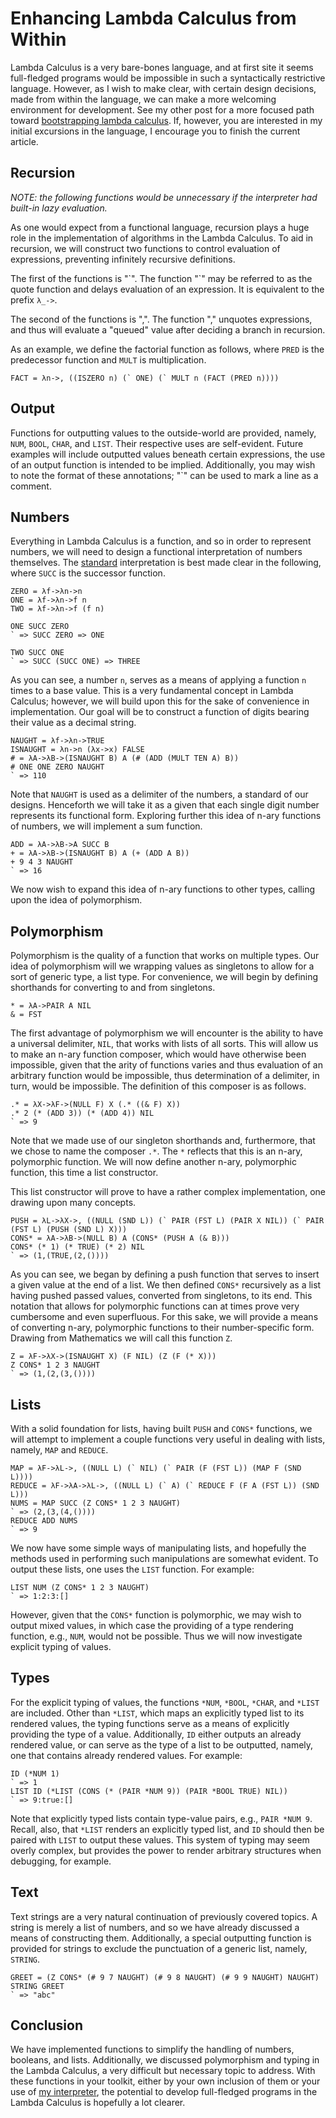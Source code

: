Enhancing Lambda Calculus from Within
=====================================
Lambda Calculus is a very bare-bones language, and at first site it seems full-fledged programs would be impossible in such a syntactically restrictive language. However, as I wish to make clear, with certain design decisions, made from within the language, we can make a more welcoming environment for development. See my other post for a more focused path toward [bootstrapping lambda calculus](http://mattneary.com/#!/bootstrap.md). If, however, you are interested in my initial excursions in the language, I encourage you to finish the current article.

Recursion
---------
*NOTE: the following functions would be unnecessary if the interpreter had built-in lazy evaluation.*

As one would expect from a functional language, recursion plays a huge role in the implementation of algorithms in the Lambda Calculus. To aid in recursion, we will construct two functions to control evaluation of expressions, preventing infinitely recursive definitions.

The first of the functions is "\`". The function "\`" may be referred to as the quote function and delays evaluation of an expression. It is equivalent to the prefix `λ_->`.

The second of the functions is ",". The function "," unquotes expressions, and thus will evaluate a "queued" value after deciding a branch in recursion.

As an example, we define the factorial function as follows, where `PRED` is the predecessor function and `MULT` is multiplication.

```language-lambda
FACT = λn->, ((ISZERO n) (` ONE) (` MULT n (FACT (PRED n))))
```

Output
------
Functions for outputting values to the outside-world are provided, namely, `NUM`, `BOOL`, `CHAR`, and `LIST`. Their respective uses are self-evident. Future examples will include outputted values beneath certain expressions, the use of an output function is intended to be implied. Additionally, you may wish to note the format of these annotations; "\`" can be used to mark a line as a comment.

Numbers
-------
Everything in Lambda Calculus is a function, and so in order to represent numbers, we will need to design a functional interpretation of numbers themselves. The [standard](http://en.wikipedia.org/wiki/Church_numeral) interpretation is best made clear in the following, where `SUCC` is the successor function.

```language-lambda
ZERO = λf->λn->n
ONE = λf->λn->f n
TWO = λf->λn->f (f n)

ONE SUCC ZERO
` => SUCC ZERO => ONE

TWO SUCC ONE
` => SUCC (SUCC ONE) => THREE
```

As you can see, a number `n`, serves as a means of applying a function `n` times to a base value. This is a very fundamental concept in Lambda Calculus; however, we will build upon this for the sake of convenience in implementation. Our goal will be to construct a function of digits bearing their value as a decimal string.

```language-lambda
NAUGHT = λf->λn->TRUE
ISNAUGHT = λn->n (λx->x) FALSE
# = λA->λB->(ISNAUGHT B) A (# (ADD (MULT TEN A) B))
# ONE ONE ZERO NAUGHT
` => 110
```

Note that `NAUGHT` is used as a delimiter of the numbers, a standard of our designs. Henceforth we will take it as a given that each single digit number represents its functional form. Exploring further this idea of n-ary functions of numbers, we will implement a sum function.

```language-lambda
ADD = λA->λB->A SUCC B
+ = λA->λB->(ISNAUGHT B) A (+ (ADD A B))
+ 9 4 3 NAUGHT
` => 16
```

We now wish to expand this idea of n-ary functions to other types, calling upon the idea of polymorphism.

Polymorphism
------------
Polymorphism is the quality of a function that works on multiple types. Our idea of polymorphism will we wrapping values as singletons to allow for a sort of generic type, a list type. For convenience, we will begin by defining shorthands for converting to and from singletons.

```language-lambda
* = λA->PAIR A NIL
& = FST
```

The first advantage of polymorphism we will encounter is the ability to have a universal delimiter, `NIL`, that works with lists of all sorts. This will allow us to make an n-ary function composer, which would have otherwise been impossible, given that the arity of functions varies and thus evaluation of an arbitrary function would be impossible, thus determination of a delimiter, in turn, would be impossible. The definition of this composer is as follows.

```language-lambda
.* = λX->λF->(NULL F) X (.* ((& F) X))
.* 2 (* (ADD 3)) (* (ADD 4)) NIL
` => 9
```

Note that we made use of our singleton shorthands and, furthermore, that we chose to name the composer `.*`. The `*` reflects that this is an n-ary, polymorphic function. We will now define another n-ary, polymorphic function, this time a list constructor.

This list constructor will prove to have a rather complex implementation, one drawing upon many concepts.

```language-lambda
PUSH = λL->λX->, ((NULL (SND L)) (` PAIR (FST L) (PAIR X NIL)) (` PAIR (FST L) (PUSH (SND L) X)))
CONS* = λA->λB->(NULL B) A (CONS* (PUSH A (& B)))
CONS* (* 1) (* TRUE) (* 2) NIL
` => (1,(TRUE,(2,())))
```

As you can see, we began by defining a push function that serves to insert a given value at the end of a list. We then defined `CONS*` recursively as a list having pushed passed values, converted from singletons, to its end. This notation that allows for polymorphic functions can at times prove very cumbersome and even superfluous. For this sake, we will provide a means of converting n-ary, polymorphic functions to their number-specific form. Drawing from Mathematics we will call this function `Z`.

```language-lambda
Z = λF->λX->(ISNAUGHT X) (F NIL) (Z (F (* X)))
Z CONS* 1 2 3 NAUGHT
` => (1,(2,(3,())))
```

Lists
-----
With a solid foundation for lists, having built `PUSH` and `CONS*` functions, we will attempt to implement a couple functions very useful in dealing with lists, namely, `MAP` and `REDUCE`.

```language-lambda
MAP = λF->λL->, ((NULL L) (` NIL) (` PAIR (F (FST L)) (MAP F (SND L))))
REDUCE = λF->λA->λL->, ((NULL L) (` A) (` REDUCE F (F A (FST L)) (SND L)))
NUMS = MAP SUCC (Z CONS* 1 2 3 NAUGHT)
` => (2,(3,(4,())))
REDUCE ADD NUMS
` => 9
```

We now have some simple ways of manipulating lists, and hopefully the methods used in performing such manipulations are somewhat evident. To output these lists, one uses the `LIST` function. For example:

```language-lambda
LIST NUM (Z CONS* 1 2 3 NAUGHT)
` => 1:2:3:[]
```

However, given that the `CONS*` function is polymorphic, we may wish to output mixed values, in which case the providing of a type rendering function, e.g., `NUM`, would not be possible. Thus we will now investigate explicit typing of values.

Types
-----
For the explicit typing of values, the functions `*NUM`, `*BOOL`, `*CHAR`, and `*LIST` are included. Other than `*LIST`, which maps an explicitly typed list to its rendered values, the typing functions serve as a means of explicitly providing the type of a value. Additionally, `ID` either outputs an already rendered value, or can serve as the type of a list to be outputted, namely, one that contains already rendered values. For example:

```language-lambda
ID (*NUM 1)
` => 1
LIST ID (*LIST (CONS (* (PAIR *NUM 9)) (PAIR *BOOL TRUE) NIL))
` => 9:true:[]
```

Note that explicitly typed lists contain type-value pairs, e.g., `PAIR *NUM 9`. Recall, also, that `*LIST` renders an explicitly typed list, and `ID` should then be paired with `LIST` to output these values. This system of typing may seem overly complex, but provides the power to render arbitrary structures when debugging, for example.

Text
----
Text strings are a very natural continuation of previously covered topics. A string is merely a list of numbers, and so we have already discussed a means of constructing them. Additionally, a special outputting function is provided for strings to exclude the punctuation of a generic list, namely, `STRING`.

```language-lambda
GREET = (Z CONS* (# 9 7 NAUGHT) (# 9 8 NAUGHT) (# 9 9 NAUGHT) NAUGHT)
STRING GREET
` => "abc"
```

Conclusion
----------
We have implemented functions to simplify the handling of numbers, booleans, and lists. Additionally, we discussed polymorphism and typing in the Lambda Calculus, a very difficult but necessary topic to address. With these functions in your toolkit, either by your own inclusion of them or your use of [my interpreter](https://github.com/mattneary/Lambda-Calculus-Interpreter), the potential to develop full-fledged programs in the Lambda Calculus is hopefully a lot clearer.